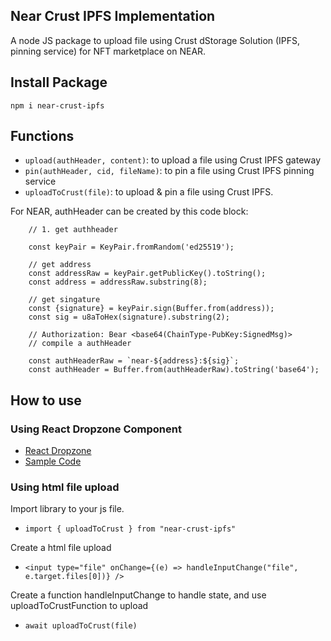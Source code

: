## Near Crust IPFS Implementation
A node JS package to upload file using Crust dStorage Solution (IPFS, pinning service) for NFT marketplace on NEAR.

## Install Package
`npm i near-crust-ipfs`

## Functions
- `upload(authHeader, content)`: to upload a file using Crust IPFS gateway
- `pin(authHeader, cid, fileName)`: to pin a file using Crust IPFS pinning service
- `uploadToCrust(file)`:  to upload & pin a file using Crust IPFS.

For NEAR, authHeader can be created by this code block:
```
    // 1. get authheader

    const keyPair = KeyPair.fromRandom('ed25519');

    // get address
    const addressRaw = keyPair.getPublicKey().toString();
    const address = addressRaw.substring(8);

    // get singature
    const {signature} = keyPair.sign(Buffer.from(address));
    const sig = u8aToHex(signature).substring(2);

    // Authorization: Bear <base64(ChainType-PubKey:SignedMsg)>
    // compile a authHeader

    const authHeaderRaw = `near-${address}:${sig}`;
    const authHeader = Buffer.from(authHeaderRaw).toString('base64');
```
## How to use

### Using React Dropzone Component
- [React Dropzone](https://react-dropzone.js.org/)
- [Sample Code](https://github.com/BSSCommerce/picasarts.io---Near/blob/master/src/components/common/ImageUpload.jsx)

### Using html file upload
Import library to your js file.
- `import { uploadToCrust } from "near-crust-ipfs"`

Create a html file upload

- `<input type="file" onChange={(e) => handleInputChange("file", e.target.files[0])} />`

Create a function handleInputChange to handle state, and use uploadToCrustFunction to upload
- `await uploadToCrust(file)`